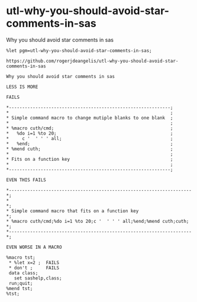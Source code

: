 # utl-why-you-should-avoid-star-comments-in-sas
Why you should avoid star comments in sas

    %let pgm=utl-why-you-should-avoid-star-comments-in-sas;
    
    https://github.com/rogerjdeangelis/utl-why-you-should-avoid-star-comments-in-sas

    Why you should avoid star comments in sas

    LESS IS MORE

    FAILS

    *-------------------------------------------------------------;
    *                                                             ;
    * Simple command macro to change mutiple blanks to one blank  ;
    *                                                             ;
    * %macro cuth/cmd;                                            ;
    *   %do i=1 %to 20;                                           ;
    *     c '  ' ' ' all;                                         ;
    *   %end;                                                     ;
    * %mend cuth;                                                 ;
    *                                                             ;
    * Fits on a function key                                      ;
    *                                                             ;
    *-------------------------------------------------------------;

    EVEN THIS FAILS

    *---------------------------------------------------------------------*;
    *                                                                     *;
    * Simple command macro that fits on a function key                    *;
    * %macro cuth/cmd;%do i=1 %to 20;c '  ' ' ' all;%end;%mend cuth;cuth; *;
    *---------------------------------------------------------------------*;

    EVEN WORSE IN A MACRO

    %macro tst;
     * %let x=2 ;  FAILS
     * don't ;     FAILS
     data class;
       set sashelp,class;
     run;quit;
    %mend tst;
    %tst;
